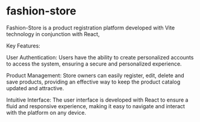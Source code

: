 # fashion-store
Fashion-Store is a product registration platform developed with Vite technology in conjunction with React,


Key Features:

User Authentication:
Users have the ability to create personalized accounts to access the system, ensuring a secure and personalized experience.

Product Management:
Store owners can easily register, edit, delete and save products, providing an effective way to keep the product catalog updated and attractive.

Intuitive Interface:
The user interface is developed with React to ensure a fluid and responsive experience, making it easy to navigate and interact with the platform on any device.
